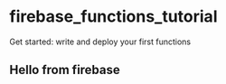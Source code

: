 # firebase_functions_tutorial
 Get started: write and deploy your first functions

 ## Hello from firebase
